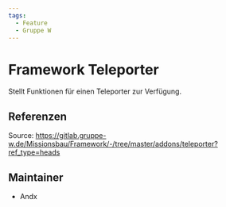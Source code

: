 ```yaml
---
tags:
  - Feature
  - Gruppe W
---
```


# Framework Teleporter

Stellt Funktionen für einen Teleporter zur Verfügung.

## Referenzen

Source: <https://gitlab.gruppe-w.de/Missionsbau/Framework/-/tree/master/addons/teleporter?ref_type=heads>

## Maintainer

- Andx
